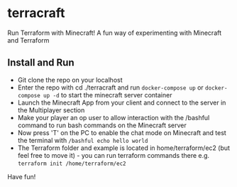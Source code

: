 # terracraft
Run Terraform with Minecraft! A fun way of experimenting with Minecraft and Terraform


## Install and Run

- Git clone the repo on your localhost
- Enter the repo with cd ./terracraft and run ``docker-compose up`` or ``docker-compose up -d`` to start the minecraft server container
- Launch the Minecraft App from your client and connect to the server in the Multiplayer section
- Make your player an op user to allow interaction with the /bashful command to run bash commands on the Minecraft server
- Now press 'T' on the PC to enable the chat mode on Minecraft and test the terminal with ``/bashful echo hello world``
- The Terraform folder and example is located in home/terraform/ec2 (but feel free to move it) - you can run terraform commands there e.g. ``terraform init /home/terraform/ec2``

Have fun!
